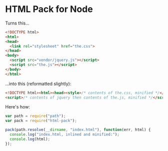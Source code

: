HTML Pack for Node
==================

Turns this...

```html
<!DOCTYPE html>
<html>
<head>
  <link rel="stylesheet" href="the.css">
</head>
<body>
  <script src="vendor/jquery.js"></script>
  <script src="the.js"></script>
</body>
</html>
```

...into this (reformatted slightly):

```html
<!DOCTYPE html><html><head><style>/* contents of the.css, minified */</style><body>
<script>/* contents of jquery then contents of the.js, minified */</script></body></html>
```

Here's how:

```js
var path = require("path");
var pack = require("html-pack");

pack(path.resolve(__dirname, "index.html"), function(err, html) {
  console.log("index.html, inlined and minified:");
  console.log(html);
});
```
